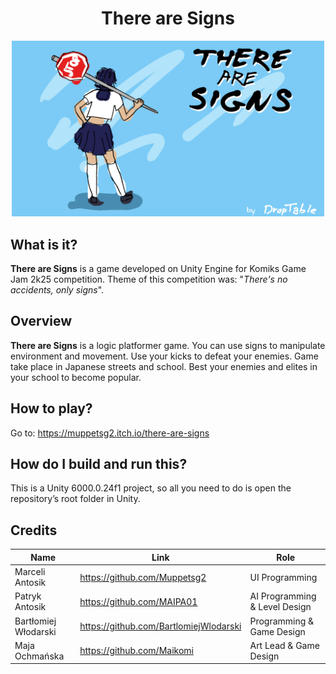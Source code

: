 <h1 align="center"><b>There are Signs</b></h3>

<p align="center">
  <img src="readme_files/banner.png" width="500"/>
</p>

## What is it?
**There are Signs** is a game developed on Unity Engine for Komiks Game Jam 2k25 competition. Theme of this competition was: "*There's no accidents, only signs*".

## Overview
**There are Signs** is a logic platformer game. You can use signs to manipulate environment and movement. Use your kicks to defeat your enemies. Game take place in Japanese streets and school. Best your enemies and elites in your school to become popular. 

## How to play?
Go to: https://muppetsg2.itch.io/there-are-signs

## How do I build and run this?
This is a Unity 6000.0.24f1 project, so all you need to do is open the repository’s root folder in Unity.

## Credits
| Name | Link | Role |
|------|--------|--------|
| Marceli Antosik | https://github.com/Muppetsg2 | UI Programming |
| Patryk Antosik | https://github.com/MAIPA01 | AI Programming & Level Design |
| Bartłomiej Włodarski | https://github.com/BartlomiejWlodarski | Programming & Game Design |
| Maja Ochmańska | https://github.com/Maikomi | Art Lead & Game Design |
